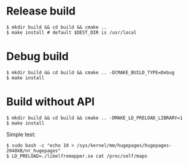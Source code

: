 # Release build

```shell
$ mkdir build && cd build && cmake ..
$ make install # default $DEST_DIR is /usr/local
```

# Debug build

```shell
$ mkdir build && cd build && cmake .. -DCMAKE_BUILD_TYPE=Debug
$ make install
```

# Build without API

```shell
$ mkdir build && cd build && cmake .. -DMAKE_LD_PRELOAD_LIBRARY=1
$ make install
```

Simple test:
```shell
$ sudo bash -c "echo 10 > /sys/kernel/mm/hugepages/hugepages-2048kB/nr_hugepages"
$ LD_PRELOAD=./libelfremapper.so cat /proc/self/maps
```